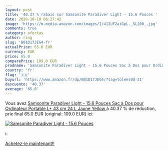 ```yaml
---
layout: post
title: '40.37 % rabais sur Samsonite Paradiver Light - 15.6 Pouces '
date: 2020-10-10 06:27:42
image: 'https://m.media-amazon.com/images/I/412UF2aiGpL._SL200_.jpg'
comments: true
category: ofertas
author: ring
slug: 'B01D17JEG4-fr'
actualPrice: 65.0 EUR
currency: EUR
price: 65.0
comparePrice: 109.0 EUR
prodname: 'Samsonite Paradiver Light - 15.6 Pouces Sac à Dos pour Ordinateur Portable L+  43 cm  24 L  Jaune  Yellow '
country: 'fr'
flag: '🇫🇷'
buyurl: 'https://www.amazon.fr/dp/B01D17JEG4/?tag=tolees0d-21'
descuento: '40.37'
average: '65.0'
---
```


Vous avez [Samsonite Paradiver Light - 15.6 Pouces Sac à Dos pour Ordinateur Portable L+  43 cm  24 L  Jaune  Yellow ](https://www.amazon.fr/dp/B01D17JEG4/?tag=tolees0d-21)  à  40.37 % de réduction, prix final  65.0 EUR (original: 109.0 EUR) ici:

[![Samsonite Paradiver Light - 15.6 Pouces ](https://m.media-amazon.com/images/I/412UF2aiGpL._SL200_.jpg)](https://www.amazon.fr/dp/B01D17JEG4/?tag=tolees0d-21)

ℹ️:


[Achetez-le maintenant!!](https://www.amazon.fr/dp/B01D17JEG4/?tag=tolees0d-21)
